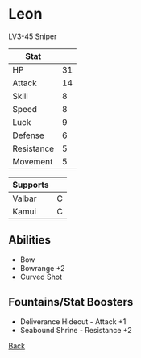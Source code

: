 # Leon

LV3-45 Sniper

| Stat       | <!-- --> |
| ---------- | -------- |
| HP         | 31       |
| Attack     | 14       |
| Skill      | 8        |
| Speed      | 8        |
| Luck       | 9        |
| Defense    | 6        |
| Resistance | 5        |
| Movement   | 5        |

| Supports | <!-- --> |
| -------- | -------- |
| Valbar   | C        |
| Kamui    | C        |

## Abilities

- Bow
- Bowrange +2
- Curved Shot

## Fountains/Stat Boosters

- Deliverance Hideout - Attack +1
- Seabound Shrine - Resistance +2

[Back](../README.md)
